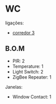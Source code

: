 # WC

ligações:
- [corredor 3](./corredores.md)


## B.O.M

- PIR: 2
- Temperature: 1
- Light Switch: 2
- ZigBee Repeater: 1

Janelas:
  - Window Contact: 1